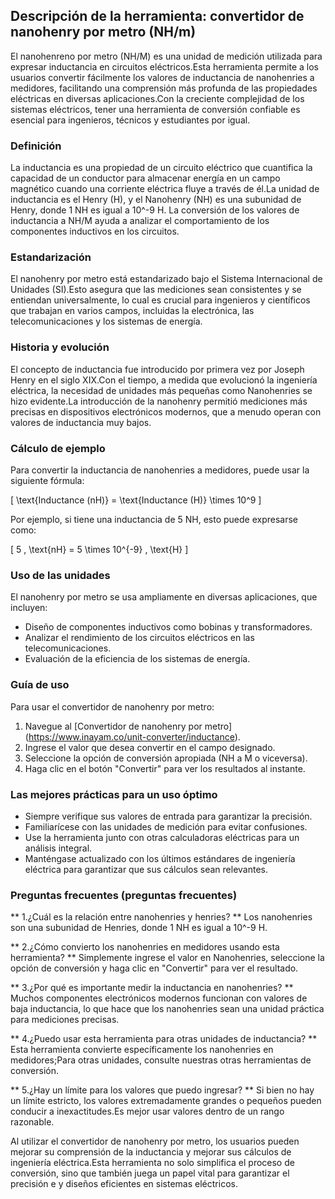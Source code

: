 ## Descripción de la herramienta: convertidor de nanohenry por metro (NH/m)

El nanohenreno por metro (NH/M) es una unidad de medición utilizada para expresar inductancia en circuitos eléctricos.Esta herramienta permite a los usuarios convertir fácilmente los valores de inductancia de nanohenries a medidores, facilitando una comprensión más profunda de las propiedades eléctricas en diversas aplicaciones.Con la creciente complejidad de los sistemas eléctricos, tener una herramienta de conversión confiable es esencial para ingenieros, técnicos y estudiantes por igual.

### Definición

La inductancia es una propiedad de un circuito eléctrico que cuantifica la capacidad de un conductor para almacenar energía en un campo magnético cuando una corriente eléctrica fluye a través de él.La unidad de inductancia es el Henry (H), y el Nanohenry (NH) es una subunidad de Henry, donde 1 NH es igual a 10^-9 H. La conversión de los valores de inductancia a NH/M ayuda a analizar el comportamiento de los componentes inductivos en los circuitos.

### Estandarización

El nanohenry por metro está estandarizado bajo el Sistema Internacional de Unidades (SI).Esto asegura que las mediciones sean consistentes y se entiendan universalmente, lo cual es crucial para ingenieros y científicos que trabajan en varios campos, incluidas la electrónica, las telecomunicaciones y los sistemas de energía.

### Historia y evolución

El concepto de inductancia fue introducido por primera vez por Joseph Henry en el siglo XIX.Con el tiempo, a medida que evolucionó la ingeniería eléctrica, la necesidad de unidades más pequeñas como Nanohenries se hizo evidente.La introducción de la nanohenry permitió mediciones más precisas en dispositivos electrónicos modernos, que a menudo operan con valores de inductancia muy bajos.

### Cálculo de ejemplo

Para convertir la inductancia de nanohenries a medidores, puede usar la siguiente fórmula:

\[ \text{Inductance (nH)} = \text{Inductance (H)} \times 10^9 \]

Por ejemplo, si tiene una inductancia de 5 NH, esto puede expresarse como:

\[ 5 \, \text{nH} = 5 \times 10^{-9} \, \text{H} \]

### Uso de las unidades

El nanohenry por metro se usa ampliamente en diversas aplicaciones, que incluyen:

- Diseño de componentes inductivos como bobinas y transformadores.
- Analizar el rendimiento de los circuitos eléctricos en las telecomunicaciones.
- Evaluación de la eficiencia de los sistemas de energía.

### Guía de uso

Para usar el convertidor de nanohenry por metro:

1. Navegue al [Convertidor de nanohenry por metro] (https://www.inayam.co/unit-converter/inductance).
2. Ingrese el valor que desea convertir en el campo designado.
3. Seleccione la opción de conversión apropiada (NH a M o viceversa).
4. Haga clic en el botón "Convertir" para ver los resultados al instante.

### Las mejores prácticas para un uso óptimo

- Siempre verifique sus valores de entrada para garantizar la precisión.
- Familiarícese con las unidades de medición para evitar confusiones.
- Use la herramienta junto con otras calculadoras eléctricas para un análisis integral.
- Manténgase actualizado con los últimos estándares de ingeniería eléctrica para garantizar que sus cálculos sean relevantes.

### Preguntas frecuentes (preguntas frecuentes)

** 1.¿Cuál es la relación entre nanohenries y henries? **
Los nanohenries son una subunidad de Henries, donde 1 NH es igual a 10^-9 H.

** 2.¿Cómo convierto los nanohenries en medidores usando esta herramienta? **
Simplemente ingrese el valor en Nanohenries, seleccione la opción de conversión y haga clic en "Convertir" para ver el resultado.

** 3.¿Por qué es importante medir la inductancia en nanohenries? **
Muchos componentes electrónicos modernos funcionan con valores de baja inductancia, lo que hace que los nanohenries sean una unidad práctica para mediciones precisas.

** 4.¿Puedo usar esta herramienta para otras unidades de inductancia? **
Esta herramienta convierte específicamente los nanohenries en medidores;Para otras unidades, consulte nuestras otras herramientas de conversión.

** 5.¿Hay un límite para los valores que puedo ingresar? **
Si bien no hay un límite estricto, los valores extremadamente grandes o pequeños pueden conducir a inexactitudes.Es mejor usar valores dentro de un rango razonable.

Al utilizar el convertidor de nanohenry por metro, los usuarios pueden mejorar su comprensión de la inductancia y mejorar sus cálculos de ingeniería eléctrica.Esta herramienta no solo simplifica el proceso de conversión, sino que también juega un papel vital para garantizar el precisión e y diseños eficientes en sistemas eléctricos.